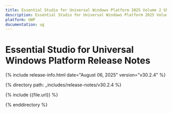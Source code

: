 ```yaml
---
title: Essential Studio for Universal Windows Platform 2025 Volume 2 SP Release Release Notes  
description: Essential Studio for Universal Windows Platform 2025 Volume 2 SP Release Release Notes  
platform: UWP
documentation: ug
---
```


# Essential Studio for Universal Windows Platform  Release Notes  

{% include release-info.html date="August 06, 2025"  version="v30.2.4" %} 

{% directory path: _includes/release-notes/v30.2.4 %}

{% include {{file.url}} %}

{% enddirectory %}